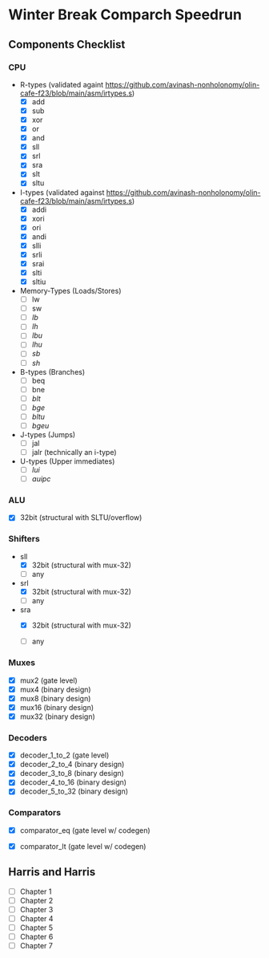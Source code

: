 # Winter Break Comparch Speedrun

## Components Checklist

### CPU
- R-types (validated againt https://github.com/avinash-nonholonomy/olin-cafe-f23/blob/main/asm/irtypes.s)
  - [x] add
  - [x] sub
  - [x] xor
  - [x] or
  - [x] and
  - [x] sll
  - [x] srl
  - [x] sra
  - [x] slt
  - [x] sltu
- I-types (validated against https://github.com/avinash-nonholonomy/olin-cafe-f23/blob/main/asm/irtypes.s)
  - [x] addi
  - [x] xori
  - [x] ori
  - [x] andi
  - [x] slli
  - [x] srli
  - [x] srai
  - [x] slti
  - [x] sltiu
- Memory-Types (Loads/Stores)
  - [ ] lw
  - [ ] sw
  - [ ] *lb*
  - [ ] *lh*
  - [ ] *lbu*
  - [ ] *lhu*
  - [ ] *sb*
  - [ ] *sh*

- B-types (Branches)
  - [ ] beq
  - [ ] bne
  - [ ] *blt*
  - [ ] *bge*
  - [ ] *bltu*
  - [ ] *bgeu*
- J-types (Jumps)
  - [ ] jal
  - [ ] jalr (technically an i-type)
- U-types (Upper immediates)
  - [ ] *lui*
  - [ ] *auipc*

### ALU
- [x] 32bit (structural with SLTU/overflow)

### Shifters
- sll
  - [x] 32bit (structural with mux-32)
  - [ ] any
- srl
  - [x] 32bit (structural with mux-32)
  - [ ] any
- sra
  - [x] 32bit (structural with mux-32)
  - [ ] any



### Muxes
- [x] mux2 (gate level)
- [x] mux4 (binary design)
- [x] mux8 (binary design)
- [x] mux16 (binary design)
- [x] mux32 (binary design)

### Decoders
- [x] decoder_1_to_2 (gate level)
- [x] decoder_2_to_4 (binary design)
- [x] decoder_3_to_8 (binary design)
- [x] decoder_4_to_16 (binary design)
- [x] decoder_5_to_32 (binary design)

### Comparators
- [x] comparator_eq (gate level w/ codegen)
- [x] comparator_lt (gate level w/ codegen)


## Harris and Harris
- [ ] Chapter 1
- [ ] Chapter 2
- [ ] Chapter 3
- [ ] Chapter 4
- [ ] Chapter 5
- [ ] Chapter 6
- [ ] Chapter 7
